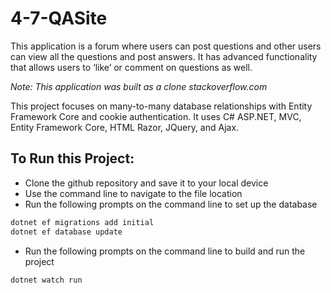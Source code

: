 # 4-7-QASite

This application is a forum where users can post questions and other users can view all the questions and post answers. It has advanced functionality that allows users to ‘like’ or comment on questions as well. 

*Note: This application was built as a clone stackoverflow.com*

This project focuses on many-to-many database relationships with Entity Framework Core and cookie authentication. It uses C# ASP.NET, MVC, Entity Framework Core,  HTML Razor,  JQuery, and Ajax. 


## To Run this Project: 
-	Clone the github repository and save it to your local device
-	Use the command line to navigate to the file location
-	Run the following prompts on the command line to set up the database
```sh
dotnet ef migrations add initial
dotnet ef database update
```
- 	Run the following prompts on the command line to build and run the project
```sh
dotnet watch run
```
